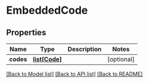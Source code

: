 # EmbeddedCode

## Properties
Name | Type | Description | Notes
------------ | ------------- | ------------- | -------------
**codes** | [**list[Code]**](Code.md) |  | [optional] 

[[Back to Model list]](../README.md#documentation-for-models) [[Back to API list]](../README.md#documentation-for-api-endpoints) [[Back to README]](../README.md)


